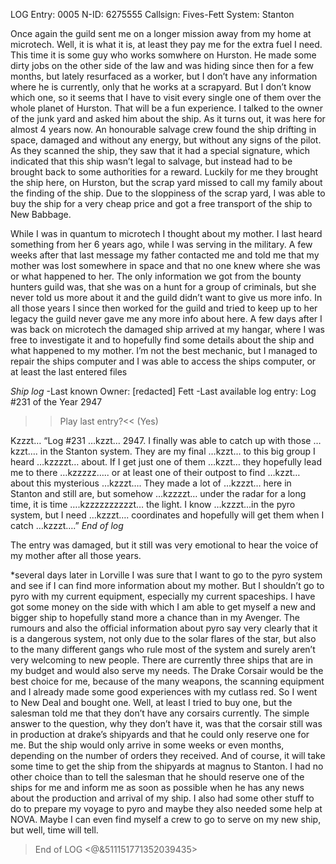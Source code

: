 LOG Entry: 0005 
N-ID: 6275555 
Callsign: Fives-Fett
System: Stanton

Once again the guild sent me on a longer mission away from my home at microtech. Well, it is what it is, at least they pay me for the extra fuel I need. This time it is some guy who works somwhere on Hurston. He made some dirty jobs on the other side of the law and was hiding since then for a few months, but lately resurfaced as a worker, but I don’t have any information where he is currently, only that he works at a scrapyard. But I don’t know which one, so it seems that I have to visit every single one of them over the whole planet of Hurston. That will be a fun experience.
I talked to the owner of the junk yard and asked him about the ship. As it turns out, it was here for almost 4 years now. An honourable salvage crew found the ship drifting in space, damaged and without any energy, but without any signs of the pilot. As they scanned the ship, they saw that it had a special signature, which indicated that this ship wasn’t legal to salvage, but instead had to be brought back to some authorities for a reward. Luckily for me they brought the ship here, on Hurston, but the scrap yard missed to call my family about the finding of the ship. Due to the sloppiness of the scrap yard, I was able to buy the ship for a very cheap price and got a free transport of the ship to New Babbage.

While I was in quantum to microtech I thought about my mother. I last heard something from her 6 years ago, while I was serving in the military. A few weeks after that last message my father contacted me and told me that my mother was lost somewhere in space and that no one knew where she was or what happened to her. The only information we got from the bounty hunters guild was, that she was on a hunt for a group of criminals, but she never told us more about it and the guild didn’t want to give us more info. In all those years I since then worked for the guild and tried to keep up to her legacy the guild never gave me any more info about here.
A few days after I was back on microtech the damaged ship arrived at my hangar, where I was free to investigate it and to hopefully find some details about the ship and what happened to my mother. I’m not the best mechanic, but I managed to repair the ships computer and I was able to access the ships computer, or at least the last entered files

*Ship log*
-Last known Owner: [redacted] Fett
-Last available log entry: Log #231 of the Year 2947
>>Play last entry?<<
(Yes)

Kzzzt… “Log #231 …kzzt… 2947. I finally was able to catch up with those …kzzt…. in the Stanton system. They are my final …kzzt… to this big group I heard …kzzzzt… about. If I get just one of them …kzzt… they hopefully lead me to there …kzzzzz….. or at least one of their outpost to find …kzzt… about this mysterious …kzzzt…. They made a lot of …kzzzt… here in Stanton and still are, but somehow …kzzzzt… under the radar for a long time, it is time ….kzzzzzzzzzzt… the light. I know …kzzzt...in the pyro system, but I need …kzzzt…. coordinates and hopefully will get them when I catch …kzzzt….” *End of log*

The entry was damaged, but it still was very emotional to hear the voice of my mother after all those years.

*several days later in Lorville
I was sure that I want to go to the pyro system and see if I can find more information about my mother. But I shouldn’t go to pyro with my current equipment, especially my current spaceships. I have got some money on the side with which I am able to get myself a new and bigger ship to hopefully stand more a chance than in my Avenger. The rumours and also the official information about pyro say very clearly that it is a dangerous system, not only due to the solar flares of the star, but also to the many different gangs who rule most of the system and surely aren’t very welcoming to new people. There are currently three ships that are in my budget and would also serve my needs. The Drake Corsair would be the best choice for me, because of the many weapons, the scanning equipment and I already made some good experiences with my cutlass red. So I went to New Deal and bought one.
Well, at least I tried to buy one, but the salesman told me that they don’t have any corsairs currently. The simple answer to the question, why they don’t have it, was that the corsair still was in production at drake’s shipyards and that he could only reserve one for me. But the ship would only arrive in some weeks or even months, depending on the number of orders they received. And of course, it will take some time to get the ship from the shipyards at magnus to Stanton. 
I had no other choice than to tell the salesman that he should reserve one of the ships for me and inform me as soon as possible when he has any news about the production and arrival of my ship. I also had some other stuff to do to prepare my voyage to pyro and maybe they also needed some help at NOVA. Maybe I can even find myself a crew to go to serve on my new ship, but well, time will tell.

>End of LOG
<@&511151771352039435>